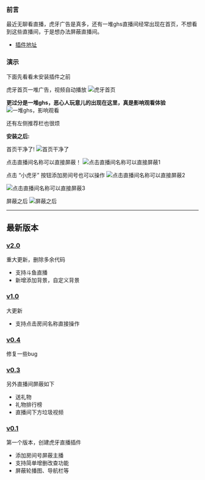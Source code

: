 ### 前言
最近无聊看直播，虎牙广告是真多，还有一堆ghs直播间经常出现在首页，不想看到这些直播间，于是想办法屏蔽直播间。


- [插件地址](https://greasyfork.org/zh-CN/scripts/449261-%E8%99%8E%E7%89%99%E7%9B%B4%E6%92%AD)

### 演示

下面先看看未安装插件之前

虎牙首页一堆广告，视频自动播放
![虎牙首页](https://img2022.cnblogs.com/blog/2360553/202210/2360553-20221029093319252-962312542.png)

**更过分是一堆ghs，恶心人玩意儿的出现在这里，真是影响观看体验**
![一堆ghs，影响观看](https://img2022.cnblogs.com/blog/2360553/202210/2360553-20221029093542853-1681894421.png)

还有左侧推荐栏也很烦

**安装之后:**

首页干净了!
![首页干净了](https://img2022.cnblogs.com/blog/2360553/202210/2360553-20221029094548878-265277669.png)

点击直播间名称可以直接屏蔽！
![点击直播间名称可以直接屏蔽1](https://img2022.cnblogs.com/blog/2360553/202210/2360553-20221029094640074-1754764347.png)

点击 “小虎牙” 按钮添加房间号也可以操作
![点击直播间名称可以直接屏蔽2](https://img2022.cnblogs.com/blog/2360553/202210/2360553-20221029094706099-690764661.png)

![点击直播间名称可以直接屏蔽3](https://img2022.cnblogs.com/blog/2360553/202210/2360553-20221029094816317-407705546.png)

屏蔽之后
![屏蔽之后](https://img2022.cnblogs.com/blog/2360553/202210/2360553-20221029094854783-582545545.png)

---

## 最新版本

### [v2.0](https://github.com/wuxin0011/huya-live/tree/v2.0)
重大更新，删除多余代码
- 支持斗鱼直播
- 新增添加背景，自定义背景


### [v1.0](https://github.com/wuxin0011/huya-live/tree/v1.0)
大更新
- 支持点击房间名称直接操作



### [v0.4](https://github.com/wuxin0011/huya-live/tree/0.4)
修复一些bug

### [v0.3](https://github.com/wuxin0011/huya-live/tree/0.3)
另外直播间屏蔽如下
 - 送礼物
 - 礼物排行榜
 - 直播间下方垃圾视频

### [v0.1 ](https://github.com/wuxin0011/huya-live/tree/0.1)
第一个版本，创建虎牙直播插件

- 添加房间号屏蔽主播
- 支持简单增删改查功能
- 屏蔽轮播图、导航栏等

